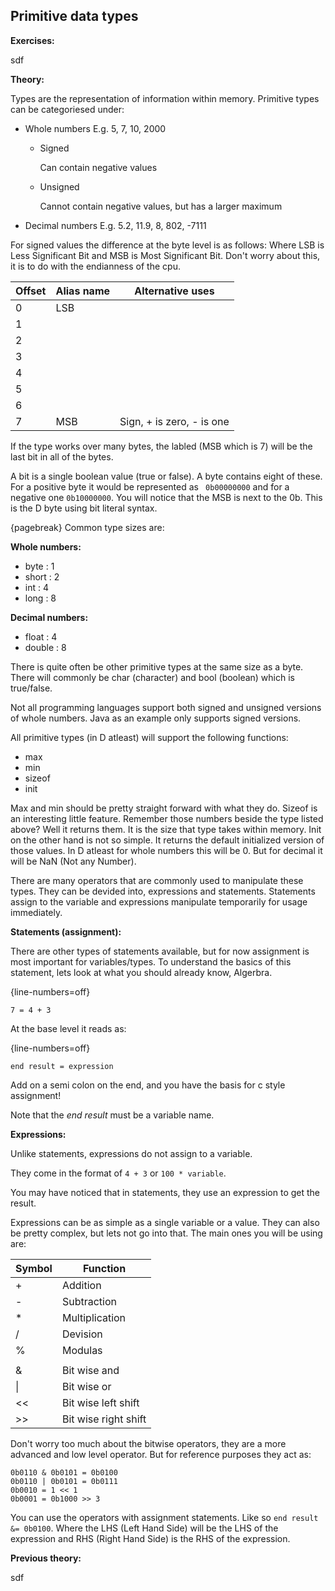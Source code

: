 ## Primitive data types

**Exercises:**

sdf

**Theory:**

Types are the representation of information within memory.
Primitive types can be categoriesed under:

* Whole numbers
    E.g. 5, 7, 10, 2000
    * Signed

        Can contain negative values
    * Unsigned

        Cannot contain negative values, but has a larger maximum
* Decimal numbers
    E.g. 5.2, 11.9, 8, 802, -7111

For signed values the difference at the byte level is as follows:
Where LSB is Less Significant Bit and MSB is Most Significant Bit. Don't worry about this, it is to do with the endianness of the cpu.

| Offset | Alias name | Alternative uses           |
|----------|------------------|-----------------------------------|
| 0        | LSB             |                                     |
| 1        |                    |                                     |
| 2        |                    |                                     |
| 3        |                    |                                     |
| 4        |                    |                                     |
| 5        |                    |                                     |
| 6        |                    |                                     |
| 7        | MSB            | Sign, + is zero, - is one |

If the type works over many bytes, the labled (MSB which is 7) will be the last bit in all of the bytes.

A bit is a single boolean value (true or false). A byte contains eight of these. For a positive byte it would be represented as `` 0b00000000`` and for a negative one ``0b10000000``. You will notice that the MSB is next to the 0b. This is the D byte using bit literal syntax.

{pagebreak}
Common type sizes are:

**Whole numbers:**

* byte : 1
* short : 2
* int : 4
* long : 8

**Decimal numbers:**

* float : 4
* double : 8

There is quite often be other primitive types at the same size as a byte. There will commonly be char (character) and bool (boolean) which is true/false.

Not all programming languages support both signed and unsigned versions of whole numbers. Java as an example only supports signed versions.

All primitive types (in D atleast) will support the following functions:

* max
* min
* sizeof
* init

Max and min should be pretty straight forward with what they do. Sizeof is an interesting little feature. Remember those numbers beside the type listed above? Well it returns them. It is the size that type takes within memory. Init on the other hand is not so simple. It returns the default initialized version of those values. In D atleast for whole numbers this will be 0. But for decimal it will be NaN (Not any Number).

There are many operators that are commonly used to manipulate these types. They can be devided into, expressions and statements. Statements assign to the variable and expressions manipulate temporarily for usage immediately.

**Statements (assignment):**

There are other types of statements available, but for now assignment is most important for variables/types. To understand the basics of this statement, lets look at what you should already know, Algerbra.

{line-numbers=off}
```
7 = 4 + 3
```
At the base level it reads as:

{line-numbers=off}
```
end result = expression
```
Add on a semi colon on the end, and you have the basis for c style assignment!

Note that the *end result* must be a variable name.

**Expressions:**

Unlike statements, expressions do not assign to a variable.

They come in the format of ``4 + 3`` or `` 100 * variable ``.

You may have noticed that in statements, they use an expression to get the result.

Expressions can be as simple as a single variable or a value. They can also be pretty complex, but lets not go into that. The main ones you will be using are:

| Symbol | Function                |
|-------------|---------------------------|
| +           | Addition               |
| -            | Subtraction          |
| *            | Multiplication       |
| /             | Devision               |
| %           | Modulas                |
|               |                              |
| &            | Bit wise and         |
| \|             | Bit wise or           |
| <<         | Bit wise left shift   |
| >>         | Bit wise right shift |

Don't worry too much about the bitwise operators, they are a more advanced and low level operator. But for reference purposes they act as:

```
0b0110 & 0b0101 = 0b0100
0b0110 | 0b0101 = 0b0111
0b0010 = 1 << 1
0b0001 = 0b1000 >> 3
```

You can use the operators with assignment statements. Like so ``end result &= 0b0100``. Where the LHS (Left Hand Side) will be the LHS of the expression and RHS (Right Hand Side) is the RHS of the expression.


**Previous theory:**

sdf